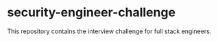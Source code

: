 # security-engineer-challenge
This repository contains the interview challenge for full stack engineers.
